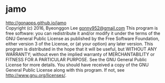 # jamo
http://gonapps.github.io/jamo<br/>
Copyright (c) 2016, Byeonggon Lee gonny952@gmail.com 
This program is free software: you can redistribute it and/or modify it under the terms of the GNU General Public License as published by the Free Software Foundation, either version 3 of the License, or (at your option) any later version. 
This program is distributed in the hope that it will be useful, but WITHOUT ANY WARRANTY; without even the implied warranty of MERCHANTABILITY or FITNESS FOR A PARTICULAR PURPOSE. See the GNU General Public License for more details. 
You should have received a copy of the GNU General Public License along with this program. If not, see http://www.gnu.org/licenses/.
